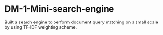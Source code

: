 # DM-1-Mini-search-engine
Built a search engine to perform document query matching on a small scale by using TF-IDF weighting scheme.

